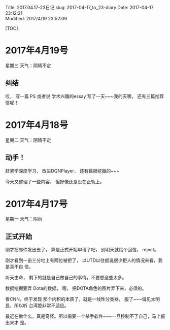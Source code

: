 Title: 2017.04.17-23日记
slug: 2017-04-17_to_23-diary
Date: 2017-04-17 23:12:21   
Modified: 2017/4/19 23:52:09

[TOC]

# 2017年4月19号

星期三 天气：阴晴不定

## 纠结

哎， 写一篇 PS 或者说 学术兴趣的essay 写了一天~~~我的天哪， 还有三篇推荐信呢！

# 2017年4月18号

星期二 天气：阴晴不定

## 动手！

赶紧学深度学习， 改进DQNPlayer， 还有数据挖掘的~~~

今天又整理了一些内容， 但好像还是没在正轨上。

# 2017年4月17号

星期一 天气：阴雨

## 正式开始

刚才把邮件发出去了， 算是正式开始申请了吧， 别明天就给个回信， reject。

刚才看到一亩三分地上有两位被拒了， 以UTD以往据说很少拒人的情况来看，我是真不自
信。

听天由命， 剩下的就是自己做自己的事情，不要想这些太多。

数据挖掘要弄 Dota的数据， 嗯， 把DOTA角色的图片弄下来，必须的。

看CNN，终于发现 那个内积的本质了，就是一线性分类器， 服了~~~偏见太明显，所以听
台湾腔非常不适应。

最近在做什么，真是奇怪。所以需要一个杀手软件~~~一旦控制不了自己，马上报出来才
是。

